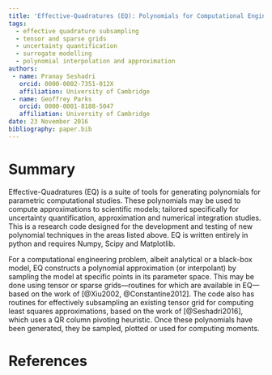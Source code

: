 ```yaml
---
title: 'Effective-Quadratures (EQ): Polynomials for Computational Engineering Studies'
tags:
  - effective quadrature subsampling
  - tensor and sparse grids
  - uncertainty quantification
  - surrogate modelling
  - polynomial interpolation and approximation
authors:
 - name: Pranay Seshadri
   orcid: 0000-0002-7351-012X
   affiliation: University of Cambridge
 - name: Geoffrey Parks
   orcid: 0000-0001-8188-5047
   affiliation: University of Cambridge
date: 23 November 2016
bibliography: paper.bib
---
```


# Summary

Effective-Quadratures (EQ) is a suite of tools for generating polynomials for parametric computational studies. These polynomials may be used to compute approximations to scientific models; tailored specifically for uncertainty quantification, approximation and numerical integration studies. This is a research code designed for the development and testing of new polynomial techniques in the areas listed above. EQ is written entirely in python and requires Numpy, Scipy and Matplotlib. 

For a computational engineering problem, albeit analytical or a black-box model, EQ constructs a polynomial approximation (or interpolant) by sampling the model at specific points in its parameter space. This may be done using tensor or sparse grids—routines for which are available in EQ—based on the work of [@Xiu2002, @Constantine2012]. The code also has routines for effectively subsampling an existing tensor grid for computing least squares approximations, based on the work of [@Seshadri2016], which uses a QR column pivoting heuristic. Once these polynomials have been generated, they be sampled, plotted or used for computing moments. 

# References

